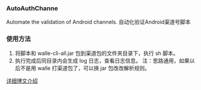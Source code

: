 ### AutoAuthChanne
Automate the validation of Android channels. 自动化验证Android渠道号脚本

### 使用方法
1. 将脚本和 walle-cli-all.jar 包到渠道包的文件夹目录下，执行 sh 脚本。
2. 执行完成后同目录内会生成 log 日志，查看日志信息。
注：思路通用，如果以后不是用 walle 打渠道包了，可以换 jar 包改改解析规则。


[详细博文介绍](https://www.jianshu.com/p/92d663bf729f)
